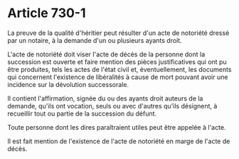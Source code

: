 # Article 730-1

La preuve de la qualité d'héritier peut résulter d'un acte de notoriété dressé par un notaire, à la demande d'un ou plusieurs ayants droit.

L'acte de notoriété doit viser l'acte de décès de la personne dont la succession est ouverte et faire mention des pièces justificatives qui ont pu être produites, tels les actes de l'état civil et, éventuellement, les documents qui concernent l'existence de libéralités à cause de mort pouvant avoir une incidence sur la dévolution successorale.

Il contient l'affirmation, signée du ou des ayants droit auteurs de la demande, qu'ils ont vocation, seuls ou avec d'autres qu'ils désignent, à recueillir tout ou partie de la succession du défunt.

Toute personne dont les dires paraîtraient utiles peut être appelée à l'acte.

Il est fait mention de l'existence de l'acte de notoriété en marge de l'acte de décès.
